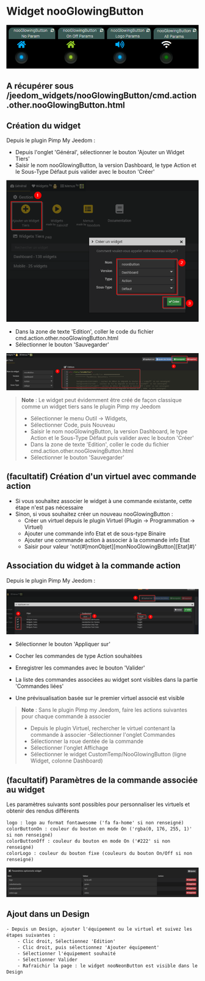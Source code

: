 # Widget nooGlowingButton

![](doc/images/nooGlowingButton.gif)

## A récupérer sous /jeedom_widgets/nooGlowingButton/cmd.action.other.nooGlowingButton.html

## Création du widget

Depuis le plugin Pimp My Jeedom :

- Depuis l'onglet 'Général', sélectionner le bouton 'Ajouter un Widget Tiers'
- Saisir le nom nooGlowingButton, la version Dashboard, le type Action et le Sous-Type Défaut puis valider avec le bouton 'Créer'

![](../nooNeonButton/doc/images/pimpWidgetCreation.png)

- Dans la zone de texte 'Edition', coller le code du fichier cmd.action.other.nooGlowingButton.html
- Sélectionner le bouton 'Sauvegarder'

![](../nooNeonButton/doc/images/pimpCodeAdd.png)

>**Note** : Le widget peut évidemment être créé de façon classique comme un widget tiers sans le plugin Pimp my Jeedom
> - Sélectionner le menu Outil -> Widgets,
> - Sélectionner Code, puis Nouveau
> - Saisir le nom nooGlowingButton, la version Dashboard, le type Action et le Sous-Type Défaut puis valider avec le bouton 'Créer'
> - Dans la zone de texte 'Edition', coller le code du fichier cmd.action.other.nooGlowingButton.html
> - Sélectionner le bouton 'Sauvegarder'

## (facultatif) Création d'un virtuel avec commande action

- Si vous souhaitez associer le widget à une commande existante, cette étape n'est pas nécessaire
- Sinon, si vous souhaitez créer un nouveau nooGlowingButton :
	- Créer un virtuel depuis le plugin Virtuel (Plugin -> Programmation -> Virtuel)
	- Ajouter une commande info Etat et de sous-type Binaire
  - Ajouter une commande action à associer à la commande info Etat
  - Saisir pour valeur 'not(#[monObjet][monNooGlowingButton][Etat]#)'

## Association du widget à la commande action

Depuis le plugin Pimp My Jeedom :

![](../nooNeonButton/doc/images/commandAssociation.png)

- Sélectionner le bouton 'Appliquer sur'
- Cocher les commandes de type Action souhaitées
- Enregistrer les commandes avec le bouton 'Valider'

- La liste des commandes associées au widget sont visibles dans la partie 'Commandes liées'
- Une prévisualisation basée sur le premier virtuel associé est visible

>**Note** : Sans le plugin Pimp my Jeedom, faire les actions suivantes pour chaque commande à associer
> - Depuis le plugin Virtuel, rechercher le virtuel contenant la commande à associer
> -Sélectionner l'onglet Commandes
> - Sélectionner la roue dentée de la commande
> - Sélectionner l'onglet Affichage
> - Sélectionner le widget CustomTemp/NooGlowingButton (ligne Widget, colonne Dashboard)

## (facultatif) Paramètres de la commande associée au widget

Les paramètres suivants sont possibles pour personnaliser les virtuels et obtenir des rendus différents

	logo : logo au format fontawesome ('fa fa-home' si non renseigné)
	colorButtonOn : couleur du bouton en mode On ('rgba(0, 176, 255, 1)' si non renseigné)
	colorButtonOff : couleur du bouton en mode On ('#222' si non renseigné)
	colorLogo : couleur du bouton fixe (couleurs du bouton On/Off si non renseigné)

![](doc/images/nooGlowingButtonParams.png)

## Ajout dans un Design

	- Depuis un Design, ajouter l'équipement ou le virtuel et suivez les étapes suivantes :
		- Clic droit, Sélectionnez 'Edition'
		- Clic droit, puis sélectionnez 'Ajouter équipement'
		- Sélectionner l'équipement souhaité
		- Sélectionner Valider
		- Rafraichir la page : le widget nooNeonButton est visible dans le Design
